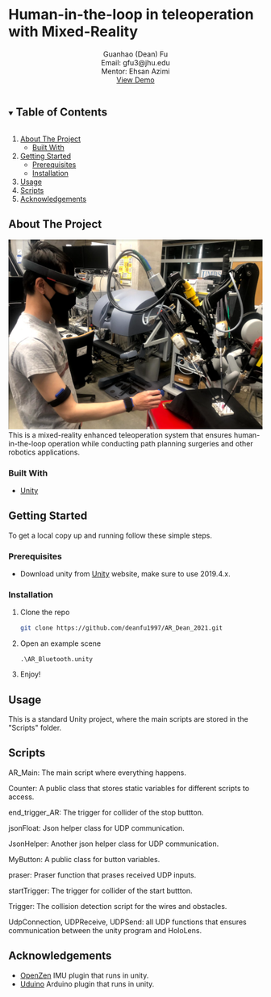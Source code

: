 <!--
*** Thanks for checking out the Best-README-Template. If you have a suggestion
*** that would make this better, please fork the repo and create a pull request
*** or simply open an issue with the tag "enhancement".
*** Thanks again! Now go create something AMAZING! :D
***
***
***
*** To avoid retyping too much info. Do a search and replace for the following:
*** github_username, repo_name, twitter_handle, email, project_title, project_description
-->



<!-- PROJECT SHIELDS -->
<!--
*** I'm using markdown "reference style" links for readability.
*** Reference links are enclosed in brackets [ ] instead of parentheses ( ).
*** See the bottom of this document for the declaration of the reference variables
*** for contributors-url, forks-url, etc. This is an optional, concise syntax you may use.
*** https://www.markdownguide.org/basic-syntax/#reference-style-links
-->


<!-- PROJECT LOGO -->
<br />
<p align="center">

  </a>

# Human-in-the-loop in teleoperation with Mixed-Reality 

  <p align="center">
    Guanhao (Dean) Fu 
    <br />
    Email: gfu3@jhu.edu
    <br />
    Mentor: Ehsan Azimi
    <br />
    <a href="https://youtu.be/l8XXNfp2w94">View Demo</a>


  </p>
</p>



<!-- TABLE OF CONTENTS -->
<details open="open">
  <summary><h2 style="display: inline-block">Table of Contents</h2></summary>
  <ol>
    <li>
      <a href="#about-the-project">About The Project</a>
      <ul>
        <li><a href="#built-with">Built With</a></li>
      </ul>
    </li>
    <li>
      <a href="#getting-started">Getting Started</a>
      <ul>
        <li><a href="#prerequisites">Prerequisites</a></li>
        <li><a href="#installation">Installation</a></li>
      </ul>
    </li>
    <li><a href="#usage">Usage</a></li>
    <li><a href="#scripts">Scripts</a></li>
    <li><a href="#acknowledgements">Acknowledgements</a></li>
  </ol>
</details>



<!-- ABOUT THE PROJECT -->
## About The Project

![Device overview](./Assets/Pictures/Proposed_robot.png)
This is a mixed-reality enhanced teleoperation system that ensures human-in-the-loop operation while conducting path planning surgeries and other robotics applications.




### Built With

* [Unity](https://unity.com/)


<!-- GETTING STARTED -->
## Getting Started

To get a local copy up and running follow these simple steps.

### Prerequisites

* Download unity from [Unity](https://store.unity.com/#plans-individual) website, make sure to use 2019.4.x.
 

### Installation

1. Clone the repo
   ```sh
   git clone https://github.com/deanfu1997/AR_Dean_2021.git
   ```
2. Open an example scene
   ```
   .\AR_Bluetooth.unity
   ```
3. Enjoy!


<!-- USAGE EXAMPLES -->
## Usage

This is a standard Unity project, where the main scripts are stored in the "Scripts" folder.

## Scripts

AR_Main: The main script where everything happens.

Counter: A public class that stores static variables for different scripts to access.

end_trigger_AR: The trigger for collider of the stop buttton.

jsonFloat: Json helper class for UDP communication.

JsonHelper: Another json helper class for UDP communication.

MyButton: A public class for button variables. 

praser: Praser function that prases received UDP inputs.

startTrigger: The trigger for collider of the start buttton.

Trigger: The collision detection script for the wires and obstacles.

UdpConnection, UDPReceive, UDPSend: all UDP functions that ensures communication between the unity program and HoloLens.


<!-- ACKNOWLEDGEMENTS -->
## Acknowledgements

* [OpenZen](https://bitbucket.org/lpresearch/openzen/src/master/) IMU plugin that runs in unity.
* [Uduino](https://marcteyssier.com/uduino/) Arduino plugin that runs in unity.



